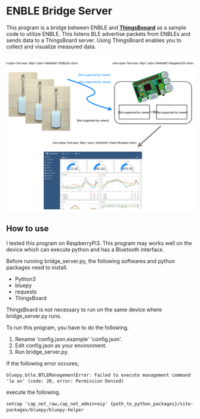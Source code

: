 # ENBLE Bridge Server

This program is a bridge between ENBLE and [**ThingsBooard**](https://thingsboard.io/) as a sample code to utilize ENBLE. 
This listens BLE advertise packets from ENBLEs and sends data to a ThingsBoard server. 
Using ThingsBoard enables you to collect and visualize measured data. 

![](../doc/enble_system.svg)


## How to use
I tested this program on RaspberryPi3.
This program may works well on the device which can execute python and has a Bluetooth interface.

Before running bridge_server.py, the following softwares and python packages need to install.

* Python3
* bluepy
* requests
* ThingsBoard

ThingsBoard is not necessary to run on the same device where bridge_server.py runs.

To run this program, you have to do the following.

1. Rename 'config.json.example' 'config.json'.
2. Edit config.json as your environment.
3. Run bridge_server.py.

If the following error occures,

```
bluepy.btle.BTLEManagementError: Failed to execute management command 'le on' (code: 20, error: Permission Denied)
```

execute the following.

```
setcap 'cap_net_raw,cap_net_admin+eip' {path_to_python_packages}/site-packages/bluepy/bluepy-helper
```
